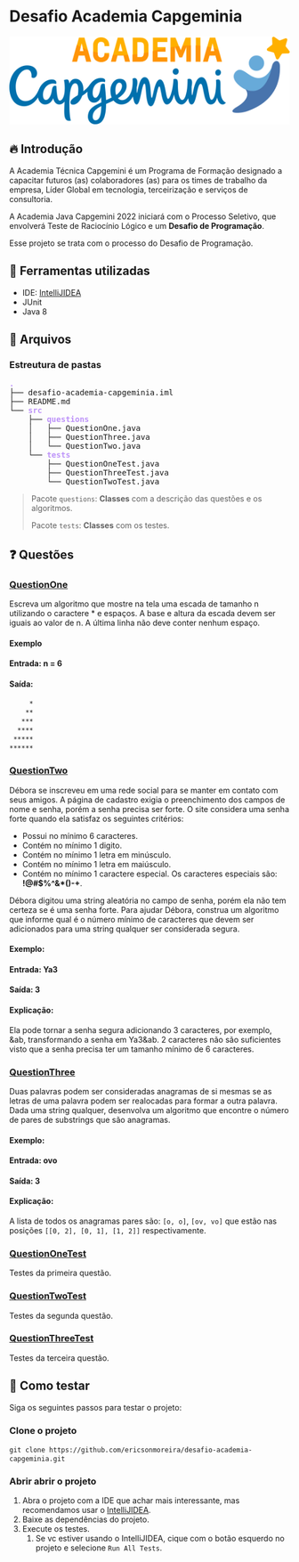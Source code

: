# Desafio Academia Capgeminia

![cover](.github/logo-capgemini.png)

## :fire: Introdução

A Academia Técnica Capgemini é um Programa de Formação designado a capacitar futuros (as) colaboradores (as) para os 
times de trabalho da empresa, Líder Global em tecnologia, terceirização e serviços de consultoria.

A Academia Java Capgemini 2022 iniciará com o Processo Seletivo, que envolverá Teste de Raciocínio Lógico e um **Desafio
de Programação**. 

Esse projeto se trata com o processo do Desafio de Programação.

## :toolbox: Ferramentas utilizadas

- IDE: [IntelliJIDEA](https://www.jetbrains.com/pt-br/idea/)
- JUnit
- Java 8

## :fist_left: Arquivos

### Estreutura de pastas

<pre><font color="#BD93F9"><b>.</b></font>
├── desafio-academia-capgeminia.iml
├── README.md
└── <font color="#BD93F9"><b>src</b></font>
    ├── <font color="#BD93F9"><b>questions</b></font>
    │   ├── QuestionOne.java
    │   ├── QuestionThree.java
    │   └── QuestionTwo.java
    └── <font color="#BD93F9"><b>tests</b></font>
        ├── QuestionOneTest.java
        ├── QuestionThreeTest.java
        └── QuestionTwoTest.java
</pre>

> Pacote `questions`: **Classes** com a descrição das questões e os algoritmos.
>
> Pacote `tests`: **Classes** com os testes.

## :question: Questões

### [QuestionOne][1]

Escreva um algoritmo que mostre na tela uma escada de tamanho n utilizando o caractere * e espaços. A base e altura da 
escada devem ser iguais ao valor de n. A última linha não deve conter nenhum espaço.

#### Exemplo

#### Entrada: n = 6

#### Saída:

```shell
     *
    **
   ***
  ****
 *****
******
```

### [QuestionTwo][2]

Débora se inscreveu em uma rede social para se manter em contato com seus amigos. A página de cadastro exigia o 
preenchimento dos campos de nome e senha, porém a senha precisa ser forte. O site considera uma senha forte quando ela 
satisfaz os seguintes critérios:

- Possui no mínimo 6 caracteres. 
- Contém no mínimo 1 digito.
- Contém no mínimo 1 letra em minúsculo. 
- Contém no mínimo 1 letra em maiúsculo. 
- Contém no mínimo 1 caractere especial. Os caracteres especiais são: __!@#$%^&*()-+__.

Débora digitou uma string aleatória no campo de senha, porém ela não tem certeza se é uma senha forte. Para ajudar
Débora, construa um algoritmo que informe qual é o número mínimo de caracteres que devem ser adicionados para uma string
qualquer ser considerada segura.

#### Exemplo:

#### Entrada: Ya3

#### Saída: 3

#### Explicação:

Ela pode tornar a senha segura adicionando 3 caracteres, por exemplo, &ab, transformando a senha em Ya3&ab. 2 caracteres
não são suficientes visto que a senha precisa ter um tamanho mínimo de 6 caracteres.

### [QuestionThree][3]

Duas palavras podem ser consideradas anagramas de si mesmas se as letras de uma palavra podem ser realocadas para 
formar a outra palavra. Dada uma string qualquer, desenvolva um algoritmo que encontre o número de pares de substrings 
que são anagramas.

#### Exemplo:

#### Entrada: ovo

#### Saída: 3

#### Explicação:

A lista de todos os anagramas pares são: `[o, o]`, `[ov, vo]` que estão nas posições `[[0, 2], [0, 1], [1, 2]]` 
respectivamente.

### [QuestionOneTest][4]

Testes da primeira questão.

### [QuestionTwoTest][5]

Testes da segunda questão.

### [QuestionThreeTest][6]

Testes da terceira questão.

## :test_tube: Como testar

Siga os seguintes passos para testar o projeto:

### Clone o projeto

```shell
git clone https://github.com/ericsonmoreira/desafio-academia-capgeminia.git
```

### Abrir abrir o projeto

1. Abra o projeto com a IDE que achar mais interessante, mas recomendamos usar o 
[IntelliJIDEA](https://www.jetbrains.com/pt-br/idea/).
2. Baixe as dependências do projeto. 
3. Execute os testes.
   1. Se vc estiver usando o IntelliJIDEA, cique com o botão esquerdo no projeto e selecione `Run All Tests`.


[1]: src/questions/QuestionOne.java
[2]: src/questions/QuestionTwo.java
[3]: src/questions/QuestionThree.java
[4]: src/tests/QuestionOneTest.java
[5]: src/tests/QuestionTwoTest.java
[6]: src/tests/QuestionThreeTest.java

